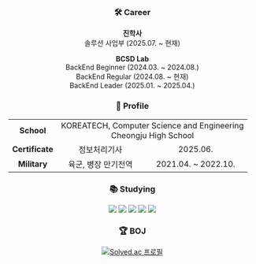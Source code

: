 <h3 align="center">🛠️ Career</h3>
<div align="center">
  <p><strong>진학사</strong><br>
  솔루션 사업부 (2025.07. ~ 현재)</p>

  <p><strong>BCSD Lab</strong><br>
  BackEnd Beginner (2024.03. ~ 2024.08.)<br>
  BackEnd Regular (2024.08. ~ 현재)<br>
  BackEnd Leader (2025.01. ~ 2025.04.)</p>
</div>

<h3 align="center">📄 Profile</h3>
<div align="center">
  <table>
    <tr>
      <td align="center"><b>School</b></td>
      <td align="center" colspan="2">
        KOREATECH, Computer Science and Engineering<br>
        Cheongju High School
      </td>
    </tr>
    <tr>
      <td align="center"><b>Certificate</b></td>
      <td align="center">정보처리기사</td>
      <td align="center">2025.06.</td>
    </tr>
    <tr>
      <td align="center"><b>Military</b></td>
      <td align="center">육군, 병장 만기전역</td>
      <td align="center">2021.04. ~ 2022.10.</td>
    </tr>
  </table>
</div>

<h3 align="center">📚 Studying</h3>
<div align="center">
  <img src="https://img.shields.io/badge/JAVA-007396?style=for-the-badge&logo=Java&logoColor=white">
  <img src="https://img.shields.io/badge/Spring-6DB33F?style=for-the-badge&logo=Spring&logoColor=white">
  <img src="https://img.shields.io/badge/SpringBoot-6DB33F?style=for-the-badge&logo=SpringBoot&logoColor=white">
  <img src="https://img.shields.io/badge/MySQL-4479A1?style=for-the-badge&logo=mysql&logoColor=white">
  <img src="https://img.shields.io/badge/AWS-232F3E?style=for-the-badge&logo=amazonaws&logoColor=white">
</div>

<h3 align="center">🏆 BOJ</h3>
<div align="center">
  <a href="https://solved.ac/white0424">
    <img src="http://mazassumnida.wtf/api/v2/generate_badge?boj=white0424" alt="Solved.ac 프로필">
  </a>
</div>
